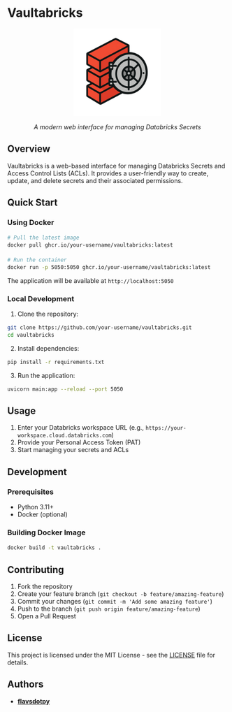 # Vaultabricks

<div align="center">
  <img src="docs/logo.png" alt="Vaultabricks Logo" width="200"/>
  <br/>
  <p><i>A modern web interface for managing Databricks Secrets</i></p>
</div>

## Overview

Vaultabricks is a web-based interface for managing Databricks Secrets and Access Control Lists (ACLs). It provides a user-friendly way to create, update, and delete secrets and their associated permissions.

## Quick Start

### Using Docker

```bash
# Pull the latest image
docker pull ghcr.io/your-username/vaultabricks:latest

# Run the container
docker run -p 5050:5050 ghcr.io/your-username/vaultabricks:latest
```

The application will be available at `http://localhost:5050`

### Local Development

1. Clone the repository:
```bash
git clone https://github.com/your-username/vaultabricks.git
cd vaultabricks
```

2. Install dependencies:
```bash
pip install -r requirements.txt
```

3. Run the application:
```bash
uvicorn main:app --reload --port 5050
```

## Usage

1. Enter your Databricks workspace URL (e.g., `https://your-workspace.cloud.databricks.com`)
2. Provide your Personal Access Token (PAT)
3. Start managing your secrets and ACLs

## Development

### Prerequisites

- Python 3.11+
- Docker (optional)

### Building Docker Image

```bash
docker build -t vaultabricks .
```

## Contributing

1. Fork the repository
2. Create your feature branch (`git checkout -b feature/amazing-feature`)
3. Commit your changes (`git commit -m 'Add some amazing feature'`)
4. Push to the branch (`git push origin feature/amazing-feature`)
5. Open a Pull Request

## License

This project is licensed under the MIT License - see the [LICENSE](LICENSE) file for details.

## Authors

* **[flavsdotpy](github.com/flavsdotpy)**
